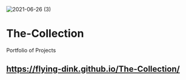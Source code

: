 ![2021-06-26 (3)](https://user-images.githubusercontent.com/83742550/123523122-bfb66080-d68f-11eb-80b3-ef8531288625.png)
# The-Collection
Portfolio of Projects
## https://flying-dink.github.io/The-Collection/
